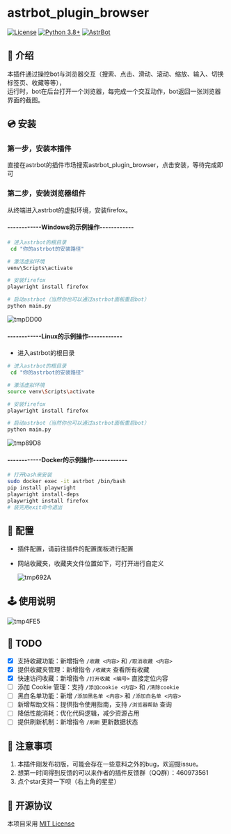 # astrbot_plugin_browser

[![License](https://img.shields.io/badge/License-MIT-green.svg)](https://opensource.org/licenses/MIT)
[![Python 3.8+](https://img.shields.io/badge/Python-3.8%2B-blue.svg)](https://www.python.org/)
[![AstrBot](https://img.shields.io/badge/AstrBot-3.4%2B-orange.svg)](https://github.com/Soulter/AstrBot)

## 🤝 介绍

本插件通过操控bot与浏览器交互（搜索、点击、滑动、滚动、缩放、输入、切换标签页、收藏等等），  
运行时，bot在后台打开一个浏览器，每完成一个交互动作，bot返回一张浏览器界面的截图。

## 💿 安装

### 第一步，安装本插件

直接在astrbot的插件市场搜索astrbot_plugin_browser，点击安装，等待完成即可

### 第二步，安装浏览器组件

从终端进入astrbot的虚拟环境，安装firefox。

#### ------------Windows的示例操作------------

```bash
# 进入astrbot的根目录
 cd "你的astrbot的安装路径"  

# 激活虚拟环境
venv\Scripts\activate

# 安装firefox
playwright install firefox

# 启动astrbot（当然你也可以通过astrbot面板重启bot）
python main.py
```

![tmpDD00](https://github.com/user-attachments/assets/72bf743c-792a-48ed-8848-58ff0cfe82cf)

#### ------------Linux的示例操作------------

- 进入astrbot的根目录

```bash
# 进入astrbot的根目录
 cd "你的astrbot的安装路径"  

# 激活虚拟环境
source venv\Scripts\activate

# 安装firefox
playwright install firefox

# 启动astrbot（当然你也可以通过astrbot面板重启bot）
python main.py
```

![tmp89D8](https://github.com/user-attachments/assets/1461c5f4-a918-4930-8ca7-b3a4701bf74c)

#### ------------Docker的示例操作------------

```bash
# 打开bash来安装
sudo docker exec -it astrbot /bin/bash
pip install playwright
playwright install-deps
playwright install firefox
# 装完用exit命令退出
```

## 🤝 配置

- 插件配置，请前往插件的配置面板进行配置

- 网站收藏夹，收藏夹文件位置如下，可打开进行自定义

  ![tmp692A](https://github.com/user-attachments/assets/d809f0f4-308f-4ad2-a555-e79ac72f3154)

## 🕹️ 使用说明

![tmp4FE5](https://github.com/user-attachments/assets/365e4a07-5ada-4f60-ac0c-c0c562d9633e)

## 🤝 TODO  

- [x] 支持收藏功能：新增指令 `/收藏 <内容>` 和 `/取消收藏 <内容>`
- [x] 提供收藏夹管理：新增指令 `/收藏夹` 查看所有收藏
- [x] 快速访问收藏：新增指令 `/打开收藏 <编号>` 直接定位内容
- [ ] 添加 Cookie 管理：支持 `/添加cookie <内容>` 和 `/清除cookie`
- [ ] 黑白名单功能：新增 `/添加黑名单 <内容>` 和 `/添加白名单 <内容>`
- [ ] 新增帮助文档：提供指令使用指南，支持 `/浏览器帮助` 查询
- [ ] 降低性能消耗：优化代码逻辑，减少资源占用
- [ ] 提供刷新机制：新增指令 `/刷新` 更新数据状态

## 📌 注意事项

1. 本插件刚发布初版，可能会存在一些意料之外的bug，欢迎提issue。
2. 想第一时间得到反馈的可以来作者的插件反馈群（QQ群）：460973561
3. 点个star支持一下呗（右上角的星星）

## 📜 开源协议

本项目采用 [MIT License](LICENSE)
